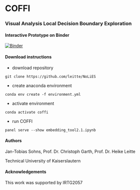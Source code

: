# COFFI

### Visual Analysis Local Decision Boundary Exploration

#### Interactive Prototype on Binder

[![Binder](https://mybinder.org/badge_logo.svg)](https://mybinder.org/v2/gh/Jan-To/COFFI/HEAD?urlpath=/panel/embedding_tool2.1)

#### Download instructions

- download repository
```
git clone https://github.com/leitte/NoLiES
```
- create anaconda environment 
```
conda env create -f environment.yml
```
- activate environment 
```
conda activate coffi
```
- run COFFI
```
panel serve --show embedding_tool2.1.ipynb
```

#### Authors

Jan-Tobias Sohns, Prof. Dr. Christoph Garth, Prof. Dr. Heike Leitte

Technical University of Kaiserslautern

#### Acknowledgements

This work was supported by IRTG2057
